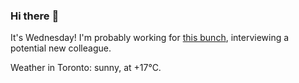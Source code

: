 ### Hi there :wave:

It's Wednesday! I'm probably working for [this bunch](https://github.com/kohofinancial), interviewing a potential new colleague.

Weather in Toronto: sunny, at +17°C.
